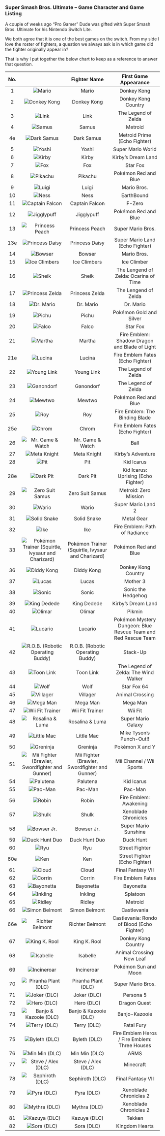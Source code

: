 ### Super Smash Bros. Ultimate – Game Character and Game Listing

A couple of weeks ago “Pro Gamer” Dude was gifted with Super Smash Bros. Ultimate for his Nintendo Switch Lite.

We both agree that it is one of the best games on the switch. From my side I love the roster of fighters, a question we always ask is in which game did the fighter originally appear in?

That is why I put together the below chart to keep as a reference to answer that question.

| No. |                                                                                                        |                    Fighter Name                   |                     First Game Appearance                     |
|:---:|:------------------------------------------------------------------------------------------------------:|:-------------------------------------------------:|:-------------------------------------------------------------:|
| 1   | ![Mario](/assets/images/prj_smash/001_Mario.jpg)                                                       | Mario                                             | Donkey Kong                                                   |
| 2   | ![Donkey Kong](/assets/images/prj_smash/002_Donkey_Kong.jpg)                                           | Donkey Kong                                       | Donkey Kong Country                                           |
| 3   | ![Link](/assets/images/prj_smash/003_Link.jpg)                                                         | Link                                              | The Legend of Zelda                                           |
| 4   | ![Samus](/assets/images/prj_smash/004_Samus.jpg)                                                       | Samus                                             | Metroid                                                       |
| 4e  | ![Dark Samus](/assets/images/prj_smash/004e_Dark_Samus.jpg)                                            | Dark Samus                                        | Metroid Prime (Echo Fighter)                                  |
| 5   | ![Yoshi](/assets/images/prj_smash/005_Yoshi.jpg)                                                       | Yoshi                                             | Super Mario World                                             |
| 6   | ![Kirby](/assets/images/prj_smash/006_Kirby.jpg)                                                       | Kirby                                             | Kirby’s Dream Land                                            |
| 7   | ![Fox](/assets/images/prj_smash/007_Fox_McCloud.jpg)                                                   | Fox                                               | Star Fox                                                      |
| 8   | ![Pikachu](/assets/images/prj_smash/008_Pikachu.jpg)                                                   | Pikachu                                           | Pokémon Red and Blue                                          |
| 9   | ![Luigi](/assets/images/prj_smash/009_Luigi.jpg)                                                       | Luigi                                             | Mario Bros.                                                   |
| 10  | ![Ness](/assets/images/prj_smash/010_Ness.jpg)                                                         | Ness                                              | EarthBound                                                    |
| 11  | ![Captain Falcon](/assets/images/prj_smash/011_Captain_Falcon.jpg)                                     | Captain Falcon                                    | F-Zero                                                        |
| 12  | ![Jigglypuff](/assets/images/prj_smash/012_Jigglypuff.jpg)                                             | Jigglypuff                                        | Pokémon Red and Blue                                          |
| 13  | ![Princess Peach](/assets/images/prj_smash/013_Peach.jpg)                                              | Princess Peach                                    | Super Mario Bros.                                             |
| 13e | ![Princess Daisy](/assets/images/prj_smash/013e_Daisy.jpg)                                             | Princess Daisy                                    | Super Mario Land (Echo Fighter)                               |
| 14  | ![Bowser](/assets/images/prj_smash/014_Bowser.jpg)                                                     | Bowser                                            | Mario Bros.                                                   |
| 15  | ![Ice Climbers](/assets/images/prj_smash/015_Ice_Climbers.jpg)                                         | Ice Climbers                                      | Ice Climber                                                   |
| 16  | ![Sheik](/assets/images/prj_smash/016_Sheik.jpg)                                                       | Sheik                                             | The Lengend of Zelda: Ocarina of Time                         |
| 17  | ![Princess Zelda](/assets/images/prj_smash/017_Princess_Zelda.jpg)                                     | Princess Zelda                                    | The Lengend of Zelda                                          |
| 18  | ![Dr. Mario](/assets/images/prj_smash/018_Dr_Mario.jpg)                                                | Dr. Mario                                         | Dr. Mario                                                     |
| 19  | ![Pichu](/assets/images/prj_smash/019_Pichu.jpg)                                                       | Pichu                                             | Pokémon Gold and Silver                                       |
| 20  | ![Falco](/assets/images/prj_smash/020_Falco_Lombardi.jpg)                                              | Falco                                             | Star Fox                                                      |
| 21  | ![Martha](/assets/images/prj_smash/021_Marth.jpg)                                                      | Martha                                            | Fire Emblem: Shadow Dragon and Blade of Light                 |
| 21e | ![Lucina](/assets/images/prj_smash/021e_Lucina.jpg)                                                    | Lucina                                            | Fire Emblem Fates (Echo Fighter)                              |
| 22  | ![Young Link](/assets/images/prj_smash/022_Young_Link.jpg)                                             | Young Link                                        | The Legend of Zelda                                           |
| 23  | ![Ganondorf](/assets/images/prj_smash/023_Ganondorf.jpg)                                               | Ganondorf                                         | The Legend of Zelda                                           |
| 24  | ![Mewtwo](/assets/images/prj_smash/024_Mewtwo.jpg)                                                     | Mewtwo                                            | Pokémon Red and Blue                                          |
| 25  | ![Roy](/assets/images/prj_smash/025_Roy.jpg)                                                           | Roy                                               | Fire Emblem: The Binding Blade                                |
| 25e | ![Chrom](/assets/images/prj_smash/025e_Chrom.jpg)                                                      | Chrom                                             | Fire Emblem Fates (Echo Fighter)                              |
| 26  | ![Mr. Game & Watch](/assets/images/prj_smash/026_Mr_Game_&_Watch.jpg)                                  | Mr. Game & Watch                                  | Ball                                                          |
| 27  | ![Meta Knight](/assets/images/prj_smash/027_Metaknight.jpg)                                            | Meta Knight                                       | Kirby’s Adventure                                             |
| 28  | ![Pit](/assets/images/prj_smash/028_Pit.jpg)                                                           | Pit                                               | Kid Icarus                                                    |
| 28e | ![Dark Pit](/assets/images/prj_smash/028e_Dark_Pit.jpg)                                                | Dark Pit                                          | Kid Icarus: Uprising (Echo Fighter)                           |
| 29  | ![Zero Suit Samus](/assets/images/prj_smash/029_Zero_Suit_Samus.jpg)                                   | Zero Suit Samus                                   | Metroid: Zero Mission                                         |
| 30  | ![Wario](/assets/images/prj_smash/030_Wario.jpg)                                                       | Wario                                             | Super Mario Land 2                                            |
| 31  | ![Solid Snake](/assets/images/prj_smash/031_Solid_Snake.jpg)                                           | Solid Snake                                       | Metal Gear                                                    |
| 32  | ![Ike](/assets/images/prj_smash/032_Ike.jpg)                                                           | Ike                                               | Fire Emblem: Path of Radiance                                 |
| 33  | ![Pokémon Trainer (Squirtle, Ivysaur and Charizard)](/assets/images/prj_smash/033_Pokemon_Trainer.jpg) | Pokémon Trainer (Squirtle, Ivysaur and Charizard) | Pokémon Red and Blue                                          |
| 36  | ![Diddy Kong](/assets/images/prj_smash/036_Diddy_Kong.jpg)                                             | Diddy Kong                                        | Donkey Kong Country                                           |
| 37  | ![Lucas](/assets/images/prj_smash/037_Lucas.jpg)                                                       | Lucas                                             | Mother 3                                                      |
| 38  | ![Sonic](/assets/images/prj_smash/038_Sonic.jpg)                                                       | Sonic                                             | Sonic the Hedgehog                                            |
| 39  | ![King Dedede](/assets/images/prj_smash/039_King_Dedede.jpg)                                           | King Dedede                                       | Kirby’s Dream Land                                            |
| 40  | ![Olimar](/assets/images/prj_smash/040_Olimar.jpg)                                                     | Olimar                                            | Pikmin                                                        |
| 41  | ![Lucario](/assets/images/prj_smash/041_Lucario.jpg)                                                   | Lucario                                           | Pokémon Mystery Dungeon: Blue Rescue Team and Red Rescue Team |
| 42  | ![R.O.B. (Robotic Operating Buddy)](/assets/images/prj_smash/042_ROB.jpg)                              | R.O.B. (Robotic Operating Buddy)                  | Stack-Up                                                      |
| 43  | ![Toon Link](/assets/images/prj_smash/043_Toon_Link.jpg)                                               | Toon Link                                         | The Legend of Zelda: The Wind Walker                          |
| 44  | ![Wolf](/assets/images/prj_smash/044_Wolf.jpg)                                                         | Wolf                                              | Star Fox 64                                                   |
| 45  | ![Villager](/assets/images/prj_smash/045_Villager.jpg)                                                 | Villager                                          | Animal Crossing                                               |
| 46  | ![Mega Man](/assets/images/prj_smash/046_Mega_Man.jpg)                                                 | Mega Man                                          | Mega Man                                                      |
| 47  | ![Wii Fit Trainer](/assets/images/prj_smash/047_Wii_Fit_Trainer.jpg)                                   | Wii Fit Trainer                                   | Wii Fit                                                       |
| 48  | ![Rosalina & Luma](/assets/images/prj_smash/048_Rosalin_Luma.jpg)                                      | Rosalina & Luma                                   | Super Mario Galaxy                                            |
| 49  | ![Little Mac](/assets/images/prj_smash/049_Little_Mac.jpg)                                             | Little Mac                                        | Mike Tyson’s Punch-Out!!                                      |
| 50  | ![Greninja](/assets/images/prj_smash/050_Greninja.jpg)                                                 | Greninja                                          | Pokémon X and Y                                               |
| 51  | ![Mii Fighter (Brawler, Swordfighter and Gunner)](/assets/images/prj_smash/051_Mii_Fighter.jpg)        | Mii Fighter (Brawler, Swordfighter and Gunner)    | Mii Channel / Wii Sports                                      |
| 54  | ![Palutena](/assets/images/prj_smash/054_Palutena.jpg)                                                 | Palutena                                          | Kid Icarus                                                    |
| 55  | ![Pac-Man](/assets/images/prj_smash/055_PAC-MAN.jpg)                                                   | Pac-Man                                           | Pac-Man                                                       |
| 56  | ![Robin](/assets/images/prj_smash/056_Robin.jpg)                                                       | Robin                                             | Fire Emblem: Awakening                                        |
| 57  | ![Shulk](/assets/images/prj_smash/057_Shulk.jpg)                                                       | Shulk                                             | Xenoblade Chronicles                                          |
| 58  | ![Bowser Jr.](/assets/images/prj_smash/058_Bowser_Jr.jpg)                                              | Bowser Jr.                                        | Super Mario Sunshine                                          |
| 59  | ![Duck Hunt Duo](/assets/images/prj_smash/059_Duck_Hunt_Duo.jpg)                                       | Duck Hunt Duo                                     | Duck Hunt                                                     |
| 60  | ![Ryu](/assets/images/prj_smash/060_Ryu.jpg)                                                           | Ryu                                               | Street Fighter                                                |
| 60e | ![Ken](/assets/images/prj_smash/060e_Ken.jpg)                                                          | Ken                                               | Street Fighter (Echo Fighter)                                 |
| 61  | ![Cloud](/assets/images/prj_smash/061_Cloud.jpg)                                                       | Cloud                                             | Final Fantasy VII                                             |
| 62  | ![Corrin](/assets/images/prj_smash/062_Corrin.jpg)                                                     | Corrin                                            | Fire Emblem Fates                                             |
| 63  | ![Bayonetta](/assets/images/prj_smash/063_Bayonetta.jpg)                                               | Bayonetta                                         | Bayonetta                                                     |
| 64  | ![Inkling](/assets/images/prj_smash/064_Inkling.jpg)                                                   | Inkling                                           | Splatoon                                                      |
| 65  | ![Ridley](/assets/images/prj_smash/065_Ridely.jpg)                                                     | Ridley                                            | Metroid                                                       |
| 66  | ![Simon Belmont](/assets/images/prj_smash/066_Simon_Belmont.jpg)                                       | Simon Belmont                                     | Castlevania                                                   |
| 66e | ![Richter Belmont](/assets/images/prj_smash/066e_Simon_Belmont.jpg)                                    | Richter Belmont                                   | Castlevania: Rondo of Blood (Echo Fighter)                    |
| 67  | ![King K. Rool](/assets/images/prj_smash/067_King_K_Rool.jpg)                                          | King K. Rool                                      | Donkey Kong Country                                           |
| 68  | ![Isabelle](/assets/images/prj_smash/068_Isabelle.jpg)                                                 | Isabelle                                          | Animal Crossing: New Leaf                                     |
| 69  | ![Incineroar](/assets/images/prj_smash/069_Incineroar.jpg)                                             | Incineroar                                        | Pokémon Sun and Moon                                          |
| 70  | ![Piranha Plant (DLC)](/assets/images/prj_smash/070_Piranha_Plant.jpg)                                 | Piranha Plant (DLC)                               | Super Mario Bros.                                             |
| 71  | ![Joker (DLC)](/assets/images/prj_smash/071_Joker.jpg)                                                 | Joker (DLC)                                       | Persona 5                                                     |
| 72  | ![Hero (DLC)](/assets/images/prj_smash/072_Hero.jpg)                                                   | Hero (DLC)                                        | Dragon Quest                                                  |
| 73  | ![Banjo & Kazooie (DLC)](/assets/images/prj_smash/073_Banjo_Kazooie.jpg)                               | Banjo & Kazooie (DLC)                             | Banjo-Kazooie                                                 |
| 74  | ![Terry (DLC)](/assets/images/prj_smash/074_Terry.jpg)                                                 | Terry (DLC)                                       | Fatal Fury                                                    |
| 75  | ![Byleth (DLC)](/assets/images/prj_smash/075_Byleth.jpg)                                               | Byleth (DLC)                                      | Fire Emblem Heros / Fire Emblem: Three Houses                 |
| 76  | ![Min Min (DLC)](/assets/images/prj_smash/076_Min_Min.jpg)                                             | Min Min (DLC)                                     | ARMS                                                          |
| 77  | ![Steve / Alex (DLC)](/assets/images/prj_smash/077_Steve_Alex.jpg)                                     | Steve / Alex (DLC)                                | Minecraft                                                     |
| 78  | ![Sephiroth (DLC)](/assets/images/prj_smash/078_Sephiroth.jpg)                                         | Sephiroth (DLC)                                   | Final Fantasy VII                                             |
| 79  | ![Pyra (DLC)](/assets/images/prj_smash/079_Pyra.jpg)                                                   | Pyra (DLC)                                        | Xenoblade Chronicles 2                                        |
| 80  | ![Mythra (DLC)](/assets/images/prj_smash/080_Mythra.jpg)                                               | Mythra (DLC)                                      | Xenoblade Chronicles 2                                        |
| 81  | ![Kazuya (DLC)](/assets/images/prj_smash/081_Kazuya.jpg)                                               | Kazuya (DLC)                                      | Tekken                                                        |
| 82  | ![Sora (DLC)](/assets/images/prj_smash/082_Sora.jpg)                                                   | Sora (DLC)                                        | Kingdom Hearts                                                |
